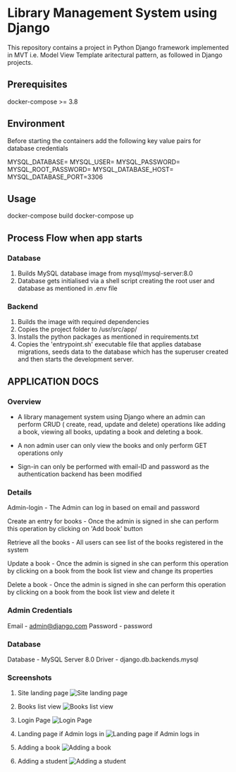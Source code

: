 
# Library Management System using Django

This repository contains a project in Python Django framework implemented in MVT i.e. Model View Template aritectural pattern, as followed in Django projects.

## Prerequisites

docker-compose >= 3.8

## Environment

Before starting the containers add the following key value pairs for database credentials

MYSQL_DATABASE=
MYSQL_USER=
MYSQL_PASSWORD=
MYSQL_ROOT_PASSWORD=
MYSQL_DATABASE_HOST=
MYSQL_DATABASE_PORT=3306

## Usage

docker-compose build
docker-compose up

## Process Flow when app starts

### Database

1. Builds MySQL database image from mysql/mysql-server:8.0
2. Database gets initialised via a shell script creating the root user and database as mentioned in .env file

### Backend

1. Builds the image with required dependencies 
2. Copies the project folder to /usr/src/app/
3. Installs the python packages as mentioned in requirements.txt
4. Copies the 'entrypoint.sh' executable file that applies database migrations, seeds data to the database which has the superuser created and then starts the development server.


## APPLICATION DOCS

### Overview

- A library management system using Django where an admin can
perform CRUD ( create, read, update and delete) operations like adding a book, viewing all books, updating a book and deleting a book.

- A non admin user can only view the books and only perform GET operations only

- Sign-in can only be performed with email-ID and password as the authentication backend has been modified

### Details

Admin-login - The Admin can log in based on email and password

Create an entry for books - Once the admin is signed in she can perform this operation by clicking on 'Add book' button

Retrieve all the books - All users can see list of the books registered in the system

Update a book - Once the admin is signed in she can perform this operation by clicking on a book from the book list view and change its properties

Delete a book - Once the admin is signed in she can perform this operation by clicking on a book from the book list view and delete it

### Admin Credentials

Email - admin@django.com
Password - password

### Database

Database - MySQL Server 8.0
Driver - django.db.backends.mysql


### Screenshots

1. Site landing page
![Site landing page](https://github.com/[username]/[reponame]/blob/[branch]/image.jpg?raw=true)


2. Books list view
![Books list view](https://github.com/[username]/[reponame]/blob/[branch]/image.jpg?raw=true)


3. Login Page
![Login Page](https://github.com/[username]/[reponame]/blob/[branch]/image.jpg?raw=true)


4. Landing page if Admin logs in
![Landing page if Admin logs in](https://github.com/[username]/[reponame]/blob/[branch]/image.jpg?raw=true)


5. Adding a book
![Adding a book](https://github.com/[username]/[reponame]/blob/[branch]/image.jpg?raw=true)


6. Adding a student
![Adding a student](https://github.com/[username]/[reponame]/blob/[branch]/image.jpg?raw=true)
